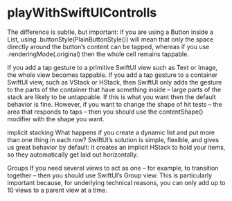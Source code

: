 # playWithSwiftUIControlls

The difference is subtle, but important: if you are using a Button inside a List,
using .buttonStyle(PlainButtonStyle()) will mean that only the space directly around the button’s content can be tapped, whereas if you use .renderingMode(.original) then the whole cell remains tappable.

If you add a tap gesture to a primitive SwiftUI view such as Text or Image, the whole view becomes tappable. If you add a tap gesture to a container SwiftUI view, such as VStack or HStack, then SwiftUI only adds the gesture to the parts of the container that have something inside – large parts of the stack are likely to be untappable.
If this is what you want then the default behavior is fine. However, if you want to change the shape of hit tests – the area that responds to taps – then you should use the contentShape() modifier with the shape you want.

implicit stacking
What happens if you create a dynamic list and put more than one thing in each row? SwiftUI’s solution is simple, flexible, and gives us great behavior by default: it creates an implicit HStack to hold your items, so they automatically get laid out horizontally.

Groups
If you need several views to act as one – for example, to transition together – then you should use SwiftUI’s Group view. This is particularly important because, for underlying technical reasons, you can only add up to 10 views to a parent view at a time.
